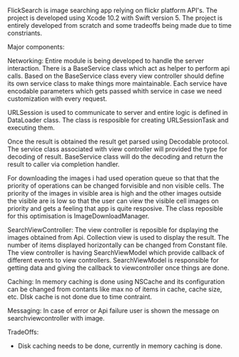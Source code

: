 FlickSearch is image  searching app relying on flickr platform API's. The project is developed using Xcode 10.2 with Swift version 5. The project is entirely developed from scratch and some tradeoffs being made due to time constriants.  

Major components: 

Networking: Entire module is being developed to handle the server interaction. There is a BaseService class which act as helper to perform api calls. Based on the BaseService class every view controller should define its own service class to make things more maintainable. Each service have encodable parameters which gets passed whith service in case we need customization with every request.

URLSession is used to communicate to server and entire logic is defined in DataLoader class. The class is resposible for creating URLSessionTask and executing them.

Once the result is obtained the result get parsed using Decodable protocol. The service class associated with view controller will provided the type for decoding of result. BaseService class will do the decoding and return the result to caller via completion handler.

For downloading the images i had used operation queue so that that the priority of operations can be changed forvisible and non visible cells. The priority of the images in visible area is high and the other images outside the visible are is low so that the user can view the visible cell images on priority and gets a feeling that app is quite resposive. The class reposible for this optimisation is ImageDownloadManager.


SearchViewController: The view controller is reposible for dsplaying the images obtained from Api. Collection view is used to  display the result. The number of items displayed horizontally can be changed from Constant file. The view controller is having SearchViewModel which provide callback of different events to view controllers. SearchViewModel is responsible for getting data and giving the callback to viewcontroller once things are done.


Caching: In memory caching is done using NSCache and its configuration can be changed from contants like max no of items in cache, cache size, etc. DIsk cache is not done due to time contraint.

Messaging: In case of error or Api failure user is shown the message on searchviewcontroller with image.


TradeOffs:
* Disk caching needs to be done, currently in memory caching is done.
